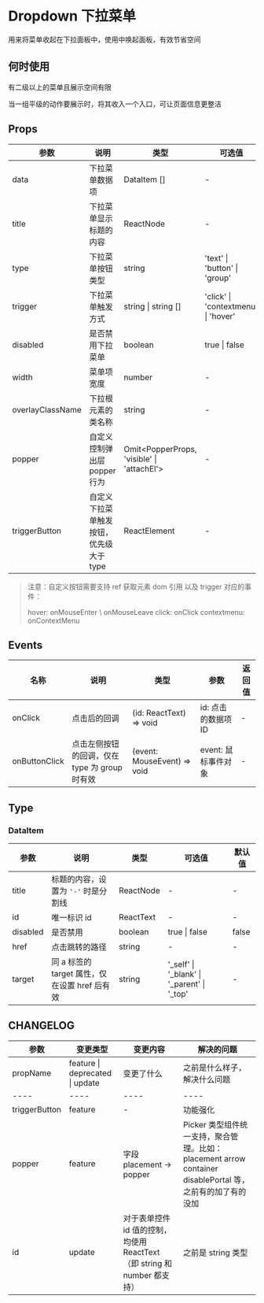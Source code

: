 # Dropdown 下拉菜单

用来将菜单收起在下拉面板中，使用中唤起面板，有效节省空间

## 何时使用

有二级以上的菜单且展示空间有限

当一组平级的动作要展示时，将其收入一个入口，可让页面信息更整洁

## Props

| 参数             | 说明                                    | 类型                                       | 可选值                              | 默认值  |
| ---------------- | --------------------------------------- | ------------------------------------------ | ----------------------------------- | ------- |
| data             | 下拉菜单数据项                          | DataItem []                                | -                                   | -       |
| title            | 下拉菜单显示标题的内容                  | ReactNode                                  | -                                   | -       |
| type             | 下拉菜单按钮类型                        | string                                     | 'text' \| 'button' \| 'group'       | 'text'  |
| trigger          | 下拉菜单触发方式                        | string \| string []                        | 'click' \| 'contextmenu' \| 'hover' | 'hover' |
| disabled         | 是否禁用下拉菜单                        | boolean                                    | true \| false                       | -       |
| width            | 菜单项宽度                              | number                                     | -                                   | 180     |
| overlayClassName | 下拉根元素的类名称                      | string                                     | -                                   | -       |
| popper           | 自定义控制弹出层 popper 行为            | Omit<PopperProps, 'visible' \| 'attachEl'> | -                                   | -       |
| triggerButton    | 自定义下拉菜单触发按钮，优先级大于 type | ReactElement                               | -                                   | -       |

> 注意：自定义按钮需要支持 ref 获取元素 dom 引用 以及 trigger 对应的事件：
>
> hover: onMouseEnter \ onMouseLeave
> click: onClick
> contextmenu: onContextMenu

## Events

| 名称          | 说明                                          | 类型                        | 参数                | 返回值 |
| ------------- | --------------------------------------------- | --------------------------- | ------------------- | ------ |
| onClick       | 点击后的回调                                  | (id: ReactText) => void     | id: 点击的数据项 ID | -      |
| onButtonClick | 点击左侧按钮的回调，仅在 type 为 group 时有效 | (event: MouseEvent) => void | event: 鼠标事件对象 | -      |

## Type

### DataItem

| 参数     | 说明                                          | 类型      | 可选值                                         | 默认值 |
| -------- | --------------------------------------------- | --------- | ---------------------------------------------- | ------ |
| title    | 标题的内容，设置为 `'-'` 时是分割线           | ReactNode | -                                              | -      |
| id       | 唯一标识 id                                   | ReactText | -                                              | -      |
| disabled | 是否禁用                                      | boolean   | true \| false                                  | false  |
| href     | 点击跳转的路径                                | string    | -                                              | -      |
| target   | 同 a 标签的 target 属性，仅在设置 href 后有效 | string    | '\_self' \| '\_blank' \| '\_parent' \| '\_top' | -      |

## CHANGELOG

| 参数          | 变更类型                        | 变更内容                                                                 | 解决的问题                                                                                                 |
| ------------- | ------------------------------- | ------------------------------------------------------------------------ | ---------------------------------------------------------------------------------------------------------- |
| propName      | feature \| deprecated \| update | 变更了什么                                                               | 之前是什么样子，解决什么问题                                                                               |
| ----          | ----                            | ----                                                                     | ----                                                                                                       |
| triggerButton | feature                         | -                                                                        | 功能强化                                                                                                   |
| popper        | feature                         | 字段 placement -> popper                                                 | Picker 类型组件统一支持，聚合管理。比如： placement arrow container disablePortal 等，之前有的加了有的没加 |
| id            | update                          | 对于表单控件 id 值的控制，均使用 ReactText（即 string 和 number 都支持） | 之前是 string 类型                                                                                         |
